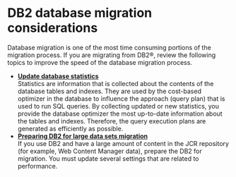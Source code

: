 # DB2 database migration considerations

Database migration is one of the most time consuming portions of the migration process. If you are migrating from DB2®, review the following topics to improve the speed of the database migration process.

-   **[Update database statistics](../migrate/mig_runstats.md)**  
Statistics are information that is collected about the contents of the database tables and indexes. They are used by the cost-based optimizer in the database to influence the approach \(query plan\) that is used to run SQL queries. By collecting updated or new statistics, you provide the database optimizer the most up-to-date information about the tables and indexes. Therefore, the query execution plans are generated as efficiently as possible.
-   **[Preparing DB2 for large data sets migration](../migrate/mig_t_db2_largedata.md)**  
If you use DB2 and have a large amount of content in the JCR repository \(for example, Web Content Manager data\), prepare the DB2 for migration. You must update several settings that are related to performance.


